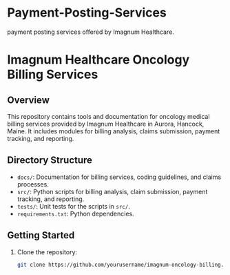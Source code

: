 # Payment-Posting-Services
 payment posting services offered by Imagnum Healthcare.
# Imagnum Healthcare Oncology Billing Services

## Overview

This repository contains tools and documentation for oncology medical billing services provided by Imagnum Healthcare in Aurora, Hancock, Maine. It includes modules for billing analysis, claims submission, payment tracking, and reporting.

## Directory Structure

- `docs/`: Documentation for billing services, coding guidelines, and claims processes.
- `src/`: Python scripts for billing analysis, claim submission, payment tracking, and reporting.
- `tests/`: Unit tests for the scripts in `src/`.
- `requirements.txt`: Python dependencies.

## Getting Started

1. Clone the repository:
   ```bash
   git clone https://github.com/yourusername/imagnum-oncology-billing.git
